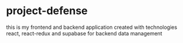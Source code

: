 # project-defense
this is my frontend and backend application created with technologies react, react-redux and supabase for backend data management
